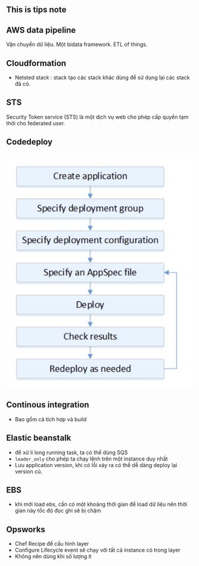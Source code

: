 ## This is tips note  

## AWS data pipeline  

Vận chuyển dữ liệu. Một bidata framework. ETL of things.  

## Cloudformation  

+ Netsted stack : stack tạo các stack khác dùng để sử dụng lại các stack đã có.

## STS  

Security Token service (STS) là một dịch vụ web cho phép cấp quyền tạm thời cho federated user.  

## Codedeploy  

![](img/2021-04-07-09-25-50.png)

## Continous integration  

+ Bao gồm cả tích hợp và build

## Elastic beanstalk  

+ để xử lí long running task, ta có thể dùng SQS
+ `leader_only` cho phép ta chạy lệnh trên một instance duy nhất
+ Lưu application version, khi có lỗi xảy ra có thể dễ dàng deploy lại version cũ.  

## EBS  

+ khi mới load ebs, cần có một khoảng thời gian để load dữ liệu nên thời gian này tốc độ đọc ghi sẽ bị chậm

## Opsworks  

+ Chef Recipe để cấu hình layer
+ Configure Lifecycle event sẽ chạy với tất cả instance có trong layer
+ Không nên dùng khi số lượng ít

